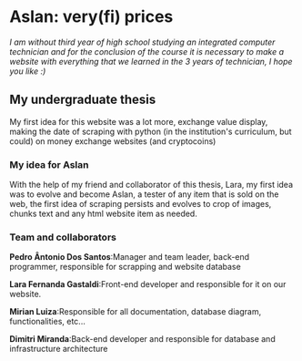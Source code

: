 
# Aslan: very(fi) prices

<i>
I am without third year of high school studying an integrated computer technician and for the conclusion of the course it is necessary to make a website with everything that we learned in the 3 years of technician, I hope you like :)
</i>

## My undergraduate thesis

My first idea for this website was a lot more, exchange value display, making the date of scraping with python (in the institution's curriculum, but could) on money exchange websites (and cryptocoins)

### My idea for Aslan

With the help of my friend and collaborator of this thesis, Lara, my first idea was to evolve and become Aslan, a tester of any item that is sold on the web, the first idea of scraping persists and evolves to crop of images, chunks text and any html website item as needed.

### Team and collaborators

<b>Pedro Ântonio Dos Santos</b>:Manager and team leader, back-end programmer, responsible for scrapping and website database

<b>Lara Fernanda Gastaldi</b>:Front-end developer and responsible for it on our website. 

<b>Mirian Luiza</b>:Responsible for all documentation, database diagram, functionalities, etc...

<b>Dimitri Miranda</b>:Back-end developer and responsible for database and infrastructure architecture



